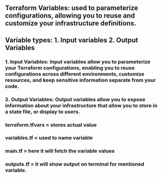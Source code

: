 ## Terraform Variables: used to parameterize configurations, allowing you to reuse and customize your infrastructure definitions. 

## Variable types: 1. Input variables 2. Output Variables
### 1. Input Variables: Input variables allow you to parameterize your Terraform configurations, enabling you to reuse configurations across different environments, customize resources, and keep sensitive information separate from your code.
### 2. Output Variables: Output variables allow you to expose information about your infrastructure that allow you to store in a state file, or display to users.

### terraform.tfvars = stores actual value
### variables.tf = used to name variable
### main.tf = here it will fetch the variable values
### outputs.tf = it will show output on terminal for mentioned variable.